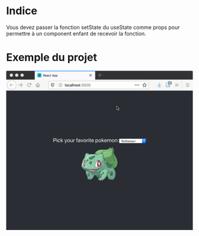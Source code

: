 


# Indice
Vous devez passer la fonction setState du useState comme props pour permettre à un component enfant de recevoir la fonction.

# Exemple du projet
![](demo.gif)